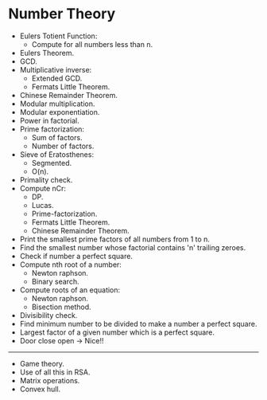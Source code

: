 # Number Theory

- Eulers Totient Function:
  - Compute for all numbers less than n.
- Eulers Theorem.
- GCD.
- Multiplicative inverse:
  - Extended GCD.
  - Fermats Little Theorem.
- Chinese Remainder Theorem.
- Modular multiplication.
- Modular exponentiation.
- Power in factorial.
- Prime factorization:
  - Sum of factors.
  - Number of factors.
- Sieve of Eratosthenes:
  - Segmented.
  - O(n).
- Primality check.
- Compute nCr:
  - DP.
  - Lucas.
  - Prime-factorization.
  - Fermats Little Theorem.
  - Chinese Remainder Theorem.
- Print the smallest prime factors of all numbers from 1 to n.
- Find the smallest number whose factorial contains 'n' trailing zeroes.
- Check if number a perfect square.
- Compute nth root of a number:
  - Newton raphson.
  - Binary search.
- Compute roots of an equation:
  - Newton raphson.
  - Bisection method.
- Divisibility check.
- Find minimum number to be divided to make a number a perfect square.
- Largest factor of a given number which is a perfect square.
- Door close open -> Nice!!


----

- Game theory.
- Use of all this in RSA.
- Matrix operations.
- Convex hull.
